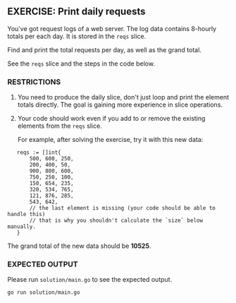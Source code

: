## EXERCISE: Print daily requests

You've got request logs of a web server. The log data contains 8-hourly totals per each day. It is stored
in the `reqs` slice.

Find and print the total requests per day, as well as the grand total.

See the `reqs` slice and the steps in the code below.


### RESTRICTIONS

   1. You need to produce the daily slice, don't just loop
      and print the element totals directly. The goal is
      gaining more experience in slice operations.

   2. Your code should work even if you add to or remove the
      existing elements from the `reqs` slice.

      For example, after solving the exercise, try it with
      this new data:
   ```
      reqs := []int{
 	      500, 600, 250,
 	      200, 400, 50,
 	      900, 800, 600,
 	      750, 250, 100,
 	      150, 654, 235,
 	      320, 534, 765,
 	      121, 876, 285,
 	      543, 642,
 	      // the last element is missing (your code should be able to handle this)
 	      // that is why you shouldn't calculate the `size` below manually.
      }
   ```
The grand total of the new data should be **10525**.


### EXPECTED OUTPUT

   Please run `solution/main.go` to see the expected
   output.

   `go run solution/main.go`
